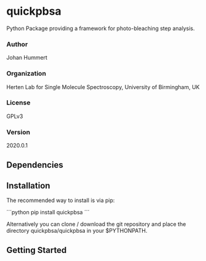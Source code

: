 # quickpbsa

Python Package providing a framework for photo-bleaching step analysis.


### Author
Johan Hummert


### Organization
Herten Lab for Single Molecule Spectroscopy, University of Birmingham, UK

### License
GPLv3

### Version
2020.0.1


## Dependencies

## Installation

The recommended way to install is via pip:

´´´python
pip install quickpbsa
´´´

Alternatively you can clone / download the git repository and place the directory quickpbsa/quickpbsa in your $PYTHONPATH.

## Getting Started

